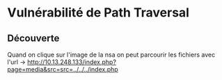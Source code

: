 # Vulnérabilité de Path Traversal

## Découverte

Quand on clique sur l'image de la nsa on peut parcourir les fichiers avec l'url -> http://10.13.248.133/index.php?page=media&src=src=../../../index.php